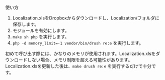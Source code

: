 使い方

1. Localization.xlsをDropboxからダウンロードし、Localization/フォルダに保存します。
2. モジュールを有効にします。
3. `make sh php` を実行します。
4. `php -d memory_limit=-1 vendor/bin/drush re:e` を実行します。

初めて呼び出す際には、かなりのメモリが使用されます。Localization.xlsをダウンロードしない場合、メモリ制限を超える可能性があります。Localization.xlsを更新した後は、`make drush re:e` を実行するだけで十分です。